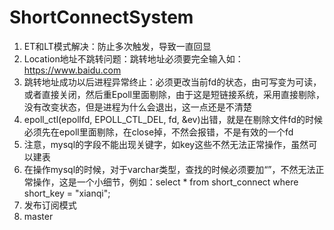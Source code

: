 # ShortConnectSystem

1. ET和LT模式解决：防止多次触发，导致一直回显
2. Location地址不跳转问题：跳转地址必须要完全输入如：https://www.baidu.com
3. 跳转地址成功以后进程异常终止：必须更改当前fd的状态，由可写变为可读，或者直接关闭，然后重Epoll里面剔除，由于这是短链接系统，采用直接剔除，没有改变状态，但是进程为什么会退出，这一点还是不清楚
4. epoll_ctl(epollfd, EPOLL_CTL_DEL,  fd, &ev)出错，就是在剔除文件fd的时候必须先在epoll里面剔除，在close掉，不然会报错，不是有效的一个fd
5. 注意，mysql的字段不能出现关键字，如key这些不然无法正常操作，虽然可以建表
6. 在操作mysql的时候，对于varchar类型，查找的时候必须要加“”，不然无法正常操作，这是一个小细节，例如：select * from short_connect where short_key = "xianqi";
7. 发布订阅模式
8.  master